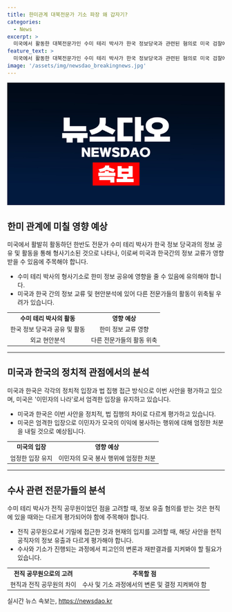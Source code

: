 ```yaml
---
title: 한미관계 대북전문가 기소 파장 왜 갑자기?
categories:
  - News
excerpt: >
  미국에서 활동한 대북전문가인 수미 테리 박사가 한국 정보당국과 관련된 혐의로 미국 검찰에 기소되면서 한미관계의 정보교류에 영향을 미칠 우려가 나타났다. 수사 당국은 한국 정보기관의 연계 가능성을 보고 있으며, 이는 한미간의 정보 교류에 영향을 줄 수 있다는 우려로 이어졌다. 현재 윤석열 정부와 미국 바이든 행정부 사이의 한미동맹 및 안보공조 강화가 진행 중인 상황에서 발생한 이 사안은 미국에서 엄격한 잣대를 적용한다는 점과는 별개로 한미관계에 영향을 미칠 가능성이 있다는 지적도 나온다.
feature_text: >
  미국에서 활동한 대북전문가인 수미 테리 박사가 한국 정보당국과 관련된 혐의로 미국 검찰에 기소되면서 한미관계의 정보교류에 영향을 미칠 우려가 나타났다. 수사 당국은 한국 정보기관의 연계 가능성을 보고 있으며, 이는 한미간의 정보 교류에 영향을 줄 수 있다는 우려로 이어졌다. 현재 윤석열 정부와 미국 바이든 행정부 사이의 한미동맹 및 안보공조 강화가 진행 중인 상황에서 발생한 이 사안은 미국에서 엄격한 잣대를 적용한다는 점과는 별개로 한미관계에 영향을 미칠 가능성이 있다는 지적도 나온다.
image: '/assets/img/newsdao_breakingnews.jpg'
---
```


<p><img src="/assets/img/newsdao_breakingnews.jpg" alt="flaretime 속보" /></p>

<h2 data-ke-size="size26">한미 관계에 미칠 영향 예상</h2>

<p data-ke-size="size16">미국에서 활발히 활동하던 한반도 전문가 수미 테리 박사가 한국 정보 당국과의 정보 공유 및 활동을 통해 형사기소된 것으로 나타나, 이로써 미국과 한국간의 정보 교류가 영향 받을 수 있음에 주목해야 합니다.</p>

<ul>
  <li>수미 테리 박사의 형사기소로 한미 정보 공유에 영향을 줄 수 있음에 유의해야 합니다.</li>
  <li>미국과 한국 간의 정보 교류 및 현안분석에 있어 다른 전문가들의 활동이 위축될 우려가 있습니다.</li>
</ul>

<table>
  <tr>
    <td style="text-align: center; height: 17px;"><b>수미 테리 박사의 활동</b></td>
    <td style="text-align: center; height: 17px;"><b>영향 예상</b></td>
  </tr>
  <tr>
    <td style="text-align: center; height: 17px;">한국 정보 당국과 공유 및 활동</td>
    <td style="text-align: center; height: 17px;">한미 정보 교류 영향</td>
  </tr>
  <tr>
    <td style="text-align: center; height: 17px;">외교 현안분석</td>
    <td style="text-align: center; height: 17px;">다른 전문가들의 활동 위축</td>
  </tr>
</table>

<hr>

<h2 data-ke-size="size26">미국과 한국의 정치적 관점에서의 분석</h2>

<p data-ke-size="size16">미국과 한국은 각각의 정치적 입장과 법 집행 접근 방식으로 이번 사안을 평가하고 있으며, 미국은 '이민자의 나라'로서 엄격한 입장을 유지하고 있습니다.</p>

<ul>
  <li>미국과 한국은 이번 사안을 정치적, 법 집행의 차이로 다르게 평가하고 있습니다.</li>
  <li>미국은 엄격한 입장으로 이민자가 모국의 이익에 봉사하는 행위에 대해 엄정한 처분을 내릴 것으로 예상됩니다.</li>
</ul>

<table>
  <tr>
    <td style="text-align: center; height: 17px;"><b>미국의 입장</b></td>
    <td style="text-align: center; height: 17px;"><b>영향 예상</b></td>
  </tr>
  <tr>
    <td style="text-align: center; height: 17px;">엄정한 입장 유지</td>
    <td style="text-align: center; height: 17px;">이민자의 모국 봉사 행위에 엄정한 처분</td>
  </tr>
</table>

<hr>

<h2 data-ke-size="size26">수사 관련 전문가들의 분석</h2>

<p data-ke-size="size16">수미 테리 박사가 전직 공무원이었던 점을 고려할 때, 정보 유출 혐의를 받는 것은 현직에 있을 때와는 다르게 평가되어야 함에 주목해야 합니다.</p>

<ul>
  <li>전직 공무원으로서 기밀에 접근한 것과 현재의 입지를 고려할 때, 해당 사안을 현직 공직자의 정보 유출과 다르게 평가해야 합니다.</li>
  <li>수사와 기소가 진행되는 과정에서 피고인의 변론과 재판결과를 지켜봐야 할 필요가 있습니다.</li>
</ul>

<table>
  <tr>
    <td style="text-align: center; height: 17px;"><b>전직 공무원으로의 고려</b></td>
    <td style="text-align: center; height: 17px;"><b>주목할 점</b></td>
  </tr>
  <tr>
    <td style="text-align: center; height: 17px;">현직과 전직 공무원의 차이</td>
    <td style="text-align: center; height: 17px;">수사 및 기소 과정에서의 변론 및 결정 지켜봐야 함</td>
  </tr>
</table>

<p data-ke-size="size16"></p>
실시간 뉴스 속보는, <a href="https://newsdao.kr" rel="dofollow">https://newsdao.kr</a>


